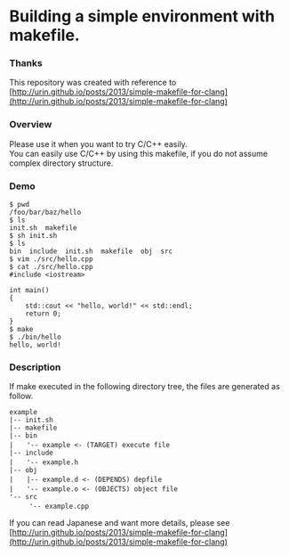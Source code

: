 # Building a simple environment with makefile.

### Thanks
This repository was created with reference to [http://urin.github.io/posts/2013/simple-makefile-for-clang](http://urin.github.io/posts/2013/simple-makefile-for-clang)


### Overview
Please use it when you want to try C/C++ easily.<br>
 You can easily use C/C++ by using this makefile, if you do not assume complex directory structure.


### Demo
```shell
$ pwd
/foo/bar/baz/hello
$ ls
init.sh  makefile
$ sh init.sh
$ ls
bin  include  init.sh  makefile  obj  src
$ vim ./src/hello.cpp
$ cat ./src/hello.cpp
#include <iostream>

int main()
{
    std::cout << "hello, world!" << std::endl;
    return 0;
}
$ make
$ ./bin/hello
hello, world!
```

### Description
If make executed in the following directory tree, the files are generated as follow.

```text
example
|-- init.sh
|-- makefile
|-- bin
|　　'-- example <- (TARGET) execute file
|-- include
|　　'-- example.h
|-- obj
|　　|-- example.d <- (DEPENDS) depfile 
|　　'-- example.o <- (OBJECTS) object file
'-- src
　　　'-- example.cpp
```

If you can read Japanese and want more details, please see [http://urin.github.io/posts/2013/simple-makefile-for-clang](http://urin.github.io/posts/2013/simple-makefile-for-clang)
